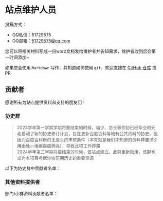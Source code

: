 # 站点维护人员

<script setup>
import { VPTeamMembers } from 'vitepress/theme'

const maintainers = [
  { avatar: '/about/hq/2024/-QuQ-.jpeg', name: '-QuQ-', title: '2025-现在', links: [ { icon: 'github', link: 'https://github.com/shenxianovo' } ] },
]

// 协史编写群中贡献者
const group = [
  { avatar: '/about/hq/2015/喵少.jpg', name: '喵少' }, // 协史群群主，15-17年资料收集，摇人大神
  { avatar: '/about/hq/2012/店长.jpeg', name: '店长' }, // 14年之前记录
  { avatar: '/about/hq/2012/正面.jpeg', name: '正面' }, // 13冬日祭录播
  { avatar: '/about/hq/2017/铜鼓.jpg', name: '铜鼓' }, // 15-21hq头像，部分其他资料
  { avatar: '/about/hq/2019/名字.jpg', name: '名字' }, // 给我(-QuQ-)发了很多其他资料
  { avatar: '/about/hq/2021/影临光.jpg', name: '影临光' }, // 23社刊
  { avatar: '/about/hq/2023/涅普智可.png', name: '涅普智可' }, // 22、23学年撰写
  { avatar: '/about/hq/2024/-QuQ-.jpeg', name: '-QuQ-' }, // 站点建立者，维护牛马
]

// 外部贡献者(GitHub提交PR，或是提供小群/部门相关材料)
const external = [
  { avatar: 'https://www.github.com/Animnia.png', name: 'Animnia', title: '夏樱乐团/东方群' },
  { avatar: 'https://www.github.com/xingzelei.png', name: 'INFINITY', title: '夏樱乐团/gal群' },
  { avatar: '/about/hq/2023/北洛.jpeg', name: '北洛', title: '冰糖樱花'},
]

</script>

<VPTeamMembers size="small" :members="maintainers" />

投稿方式：
- QQ私信：51729575
- QQ邮箱：51729575@qq.com

您可以将相关材料写成一份word文档发给维护者并告知需求，维护者收到后会第一时间添加~

如果您会使用 `Markdown` 写作，并知道如何使用 `git`，欢迎直接在 [GitHub 仓库](https://github.com/whudays/whudays.github.io) 提 PR

## 贡献者

感谢所有为站点提供资料和支持的朋友们！

### 协史群

> 2023学年第一学期学期将要结束的时候，喵少、店长等你协已经毕业的元老启动了新的协史修订计划，旨在更新百度百科等地有公共资料的协史，但因为百度百科新的无厘头的审核条件（~~本来就是我们才知道的资料非要求引用出处，活该百度药丸~~），导致此项工作停滞  
> 2024学年第二学期将要结束的时候，该站点建立。此群重新启用，该群也成为本项目考据你协前期历史的重要信源

以下为协史群中贡献者名单：

<VPTeamMembers size="small" :members="group" />

### 其他资料提供者

部门/小群资料贡献者名单：

<VPTeamMembers size="small" :members="external" />
